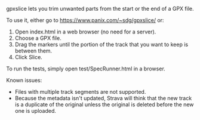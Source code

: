 gpxslice lets you trim unwanted parts from the start or the end of a GPX file.

To use it, either go to <https://www.panix.com/~sdg/gpxslice/> or:

1. Open index.html in a web browser (no need for a server).
2. Choose a GPX file.
3. Drag the markers until the portion of the track that you want to keep is
between them.
4. Click Slice.

To run the tests, simply open test/SpecRunner.html in a browser.

Known issues:
* Files with multiple track segments are not supported.
* Because the metadata isn't updated, Strava will think that the new track is
a duplicate of the original unless the original is deleted before the new one
is uploaded.
